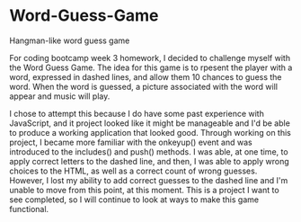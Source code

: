 # Word-Guess-Game
Hangman-like word guess game

For coding bootcamp week 3 homework, I decided to challenge myself with the Word Guess Game.
The idea for this game is to rpesent the player with a word, expressed in dashed lines, and allow
them 10 chances to guess the word. When the word is guessed, a picture associated with the word will 
appear and music will play.

I chose to attempt this because I do have some past experience with JavaScript, and it project looked like it might be
manageable and I'd be able to produce a working application that looked good. Through working on this project, I became
more familiar with the onkeyup() event and was introduced to the includes() and push() methods. I was able, at one time, to
apply correct letters to the dashed line, and then, I was able to apply wrong choices to the HTML, as well as a correct count of 
wrong guesses. However, I lost my ability to add correct guesses to the dashed line and I'm unable to move from this point, 
at this moment. This is a project I want to see completed, so I will continue to look at ways to make this game functional.